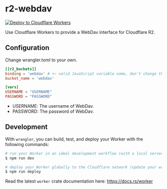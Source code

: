 # r2-webdav

[![Deploy to Cloudflare Workers](https://deploy.workers.cloudflare.com/button)](https://deploy.workers.cloudflare.com/?url=https://github.com/abersheeran/r2-webdav)

Use Cloudflare Workers to provide a WebDav interface for Cloudflare R2.

## Configuration

Change wrangler.toml to your own.

```toml
[[r2_buckets]]
binding = 'webdav' # <~ valid JavaScript variable name, don't change this
bucket_name = 'webdav'

[vars]
USERNAME = "USERNAME"
PASSWORD = "PASSWORD"
```

- USERNAME: The username of WebDav.
- PASSWORD: The password of WebDav.

## Development

With `wrangler`, you can build, test, and deploy your Worker with the following commands:

```sh
# run your Worker in an ideal development workflow (with a local server, file watcher & more)
$ npm run dev

# deploy your Worker globally to the Cloudflare network (update your wrangler.toml file for configuration)
$ npm run deploy
```

Read the latest `worker` crate documentation here: https://docs.rs/worker
